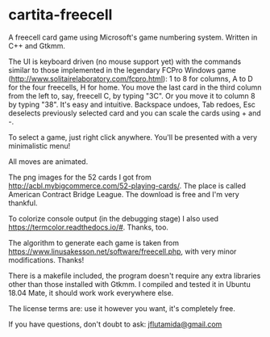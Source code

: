 # cartita-freecell
A freecell card game using Microsoft's game numbering system. Written in C++ and Gtkmm.

The UI is keyboard driven (no mouse support yet) with the commands similar to those implemented in the legendary FCPro Windows game (http://www.solitairelaboratory.com/fcpro.html): 1 to 8 for columns, A to D for the four freecells, H for home. You move the last card in the third column from the left to, say, freecell C, by typing "3C". Or you move it to column 8 by typing "38". It's easy and intuitive. Backspace undoes, Tab redoes, Esc deselects previously selected card and you can scale the cards using + and -.

To select a game, just right click anywhere. You'll be presented with a very minimalistic menu!

All moves are animated.

The png images for the 52 cards I got from http://acbl.mybigcommerce.com/52-playing-cards/. The place is called American Contract Bridge League. The download is free and I'm very thankful.

To colorize console output (in the debugging stage) I also used https://termcolor.readthedocs.io/#. Thanks, too.

The algorithm to generate each game is taken from https://www.linusakesson.net/software/freecell.php, with very minor modifications. Thanks!

There is a makefile included, the program doesn't require any extra libraries other than those installed with Gtkmm. I compiled and tested it in Ubuntu 18.04 Mate, it should work work everywhere else.

The license terms are: use it however you want, it's completely free.

If you have questions, don't doubt to ask: jflutamida@gmail.com

